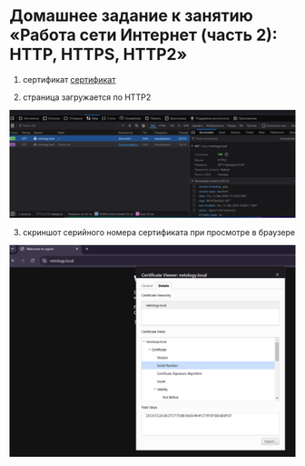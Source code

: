 # Домашнее задание к занятию «Работа сети Интернет (часть 2): HTTP, HTTPS, HTTP2»

1. сертификат
[сертификат](./assets/netology.download.crt)

2. страница загружается по HTTP2

![страница загружается по HTTP2](./assets/3.png)

3. скриншот серийного номера сертификата при просмотре в браузере

![серийный номер сертификата](./assets/2.png)